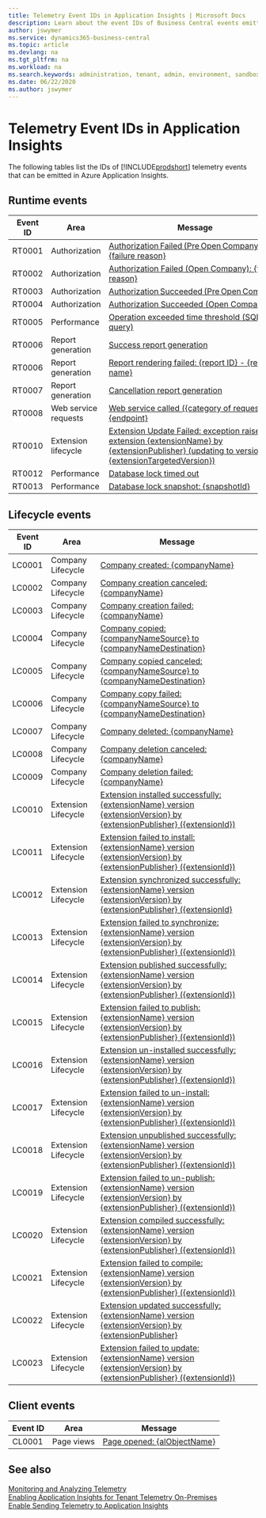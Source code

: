 ```yaml
---
title: Telemetry Event IDs in Application Insights | Microsoft Docs
description: Learn about the event IDs of Business Central events emitted to Azure Application Insights.  
author: jswymer
ms.service: dynamics365-business-central
ms.topic: article
ms.devlang: na
ms.tgt_pltfrm: na
ms.workload: na
ms.search.keywords: administration, tenant, admin, environment, sandbox, telemetry
ms.date: 06/22/2020
ms.author: jswymer
---
```

# Telemetry Event IDs in Application Insights

The following tables list the IDs of [!INCLUDE[prodshort](../developer/includes/prodshort.md)] telemetry events that can be emitted in Azure Application Insights.

## Runtime events

| Event ID | Area | Message |
|----------|-------------|-----------------|
| RT0001 | Authorization| [Authorization Failed (Pre Open Company): {failure reason}](telemetry-authorization-trace.md#authorizationfailedpreopencompany) |
| RT0002 | Authorization| [Authorization Failed (Open Company): {failure reason}](telemetry-authorization-trace.md#authorization-failed-open-company) |
| RT0003 | Authorization| [Authorization Succeeded (Pre Open Company)](telemetry-authorization-trace.md#authorizationsucceededpreopencompany) | 
| RT0004 | Authorization| [Authorization Succeeded (Open Company)](telemetry-authorization-trace.md#authorization-succeeded-open-company) |
| RT0005 | Performance | [Operation exceeded time threshold (SQL query)](telemetry-long-running-sql-query-trace.md) |
| RT0006 | Report generation | [Success report generation](telemetry-reports-trace.md#success-report-generation) |
| RT0006 | Report generation | [Report rendering failed: {report ID} - {report name}](telemetry-reports-trace.md#failed-report-generation) |
| RT0007 | Report generation | [Cancellation report generation](telemetry-reports-trace.md#cancellation-report-generation) | 
| RT0008 | Web service requests | [Web service called ({category of request}): {endpoint}](telemetry-webservices-trace.md) |
|RT0010|Extension lifecycle|[Extension Update Failed: exception raised in extension {extensionName} by {extensionPublisher} (updating to version {extensionTargetedVersion})](telemetry-extension-update-trace.md#extension-update-failed-exception-raised-in-extension) | 
| RT0012 | Performance | [Database lock timed out](telemetry-database-locks-trace.md#database-lock-timed-out) | 
| RT0013 | Performance | [Database lock snapshot: {snapshotId}](telemetry-database-locks-trace.md#database-lock-snapshot) |


## Lifecycle events

| Event ID | Area | Message |
|----------|-------------|-----------------|
| LC0001 | Company Lifecycle | [Company created: {companyName}](telemetry-company-lifecycle-trace.md#company-created) |
| LC0002 | Company Lifecycle | [Company creation canceled: {companyName}](telemetry-company-lifecycle-trace.md#company-creation-canceled) |
| LC0003 | Company Lifecycle | [Company creation failed: {companyName}](telemetry-company-lifecycle-trace.md#company-creation-failed) |
| LC0004 | Company Lifecycle | [Company copied: {companyNameSource} to {companyNameDestination}](telemetry-company-lifecycle-trace.md#company-copied) |
| LC0005 | Company Lifecycle | [Company copied canceled: {companyNameSource} to {companyNameDestination}](telemetry-company-lifecycle-trace.md#company-copy-canceled) |
| LC0006 | Company Lifecycle | [Company copy failed: {companyNameSource} to {companyNameDestination}](telemetry-company-lifecycle-trace.md#company-copy-failed) | 
| LC0007 | Company Lifecycle | [Company deleted: {companyName}](telemetry-company-lifecycle-trace.md#company-deleted)| 
| LC0008 | Company Lifecycle | [Company deletion canceled: {companyName}](telemetry-company-lifecycle-trace.md#company-deletion-canceled) | 
| LC0009 | Company Lifecycle | [Company deletion failed: {companyName}](telemetry-company-lifecycle-trace.md#company-deletion-failed) | 
| LC0010 | Extension Lifecycle | [Extension installed successfully: {extensionName} version {extensionVersion} by {extensionPublisher} ({extensionId})](telemetry-extension-lifecycle-trace.md#installedsuccess) |
| LC0011 | Extension Lifecycle | [Extension failed to install: {extensionName} version {extensionVersion} by {extensionPublisher} ({extensionId})](telemetry-extension-lifecycle-trace.md#installedfailed) |
| LC0012 | Extension Lifecycle | [Extension synchronized successfully: {extensionName} version {extensionVersion} by {extensionPublisher} ({extensionId}](telemetry-extension-lifecycle-trace.md#syncedsuccess) |
| LC0013 | Extension Lifecycle | [Extension failed to synchronize: {extensionName} version {extensionVersion} by {extensionPublisher} ({extensionId})](telemetry-extension-lifecycle-trace.md#syncedfailed) |
| LC0014 | Extension Lifecycle | [Extension published successfully: {extensionName} version {extensionVersion} by {extensionPublisher} ({extensionId})](telemetry-extension-lifecycle-trace.md#publishedsuccess) |
| LC0015 | Extension Lifecycle | [Extension failed to publish: {extensionName} version {extensionVersion} by {extensionPublisher} ({extensionId})](telemetry-extension-lifecycle-trace.md#publishedfailed) |
| LC0016 | Extension Lifecycle | [Extension un-installed successfully: {extensionName} version {extensionVersion} by {extensionPublisher} ({extensionId})](telemetry-extension-lifecycle-trace.md#uninstalledsuccess) |
| LC0017 | Extension Lifecycle | [Extension failed to un-install: {extensionName} version {extensionVersion} by {extensionPublisher} ({extensionId})](telemetry-extension-lifecycle-trace.md#uninstalledfailed) |
| LC0018 | Extension Lifecycle | [Extension unpublished successfully: {extensionName} version {extensionVersion} by {extensionPublisher} ({extensionId})](telemetry-extension-lifecycle-trace.md#unpublishedsuccess) |
| LC0019 | Extension Lifecycle | [Extension failed to un-publish: {extensionName} version {extensionVersion} by {extensionPublisher} ({extensionId})](telemetry-extension-lifecycle-trace.md#unpublishedfailed) |
| LC0020 | Extension Lifecycle | [Extension compiled successfully: {extensionName} version {extensionVersion} by {extensionPublisher} ({extensionId})](telemetry-extension-lifecycle-trace.md#compiledsuccess) |
| LC0021 | Extension Lifecycle | [Extension failed to compile: {extensionName} version {extensionVersion} by {extensionPublisher} ({extensionId})](telemetry-extension-lifecycle-trace.md#compiledfailed) |
| LC0022 | Extension Lifecycle | [Extension updated successfully: {extensionName} version {extensionVersion} by {extensionPublisher}](telemetry-extension-lifecycle-trace.md#updatedsuccess) |
| LC0023 | Extension Lifecycle | [Extension failed to update: {extensionName} version {extensionVersion} by {extensionPublisher} ({extensionId})](telemetry-extension-lifecycle-trace.md#updatedfailed) |

<!--
| RT0010 | Extension Lifecycle | [Extension Update Failed: exception raised in extension {extensionName} by {extensionPublisher} (updating to version {extensionTargetedVersion})]( )|
-->

## Client events

| Event ID | Area | Message |
|----------|-------------|-----------------|
| CL0001 | Page views | [Page opened: {alObjectName}](telemetry-page-view-trace.md#page-opened-alobjectname) |

## See also

[Monitoring and Analyzing Telemetry](telemetry-overview.md)  
[Enabling Application Insights for Tenant Telemetry On-Premises](telemetry-enable-application-insights.md)  
[Enable Sending Telemetry to Application Insights](tenant-admin-center-telemetry.md#appinsights)  
